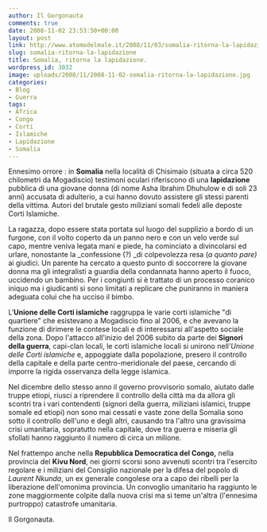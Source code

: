 ```yaml
---
author: Il Gorgonauta
comments: true
date: 2008-11-02 23:53:50+00:00
layout: post
link: http://www.atomodelmale.it/2008/11/03/somalia-ritorna-la-lapidazione/
slug: somalia-ritorna-la-lapidazione
title: Somalia, ritorna la lapidazione.
wordpress_id: 3032
image: uploads/2008/11/2008-11-02-somalia-ritorna-la-lapidazione.jpg
categories:
- Blog
- Guerra
tags:
- Africa
- Congo
- Corti
- Islamiche
- Lapidazione
- Somalia
---
```


Ennesimo orrore : in **Somalia** nella località di Chisimaio (situata a circa 520 chilometri da Mogadiscio) testimoni oculari riferiscono di una **lapidazione** pubblica di una giovane donna (di nome Asha Ibrahim Dhuhulow e di soli 23 anni) accusata di adulterio, a cui hanno dovuto assistere gli stessi parenti della vittima. Autori del brutale gesto miliziani somali fedeli alle deposte Corti Islamiche.

La ragazza, dopo essere stata portata sul luogo del supplizio a bordo di un furgone, con il volto coperto da un panno nero e con un velo verde sul capo, mentre veniva legata mani e piede, ha cominciato a divincolarsi ed urlare, nonostante la _confessione (?) _di colpevolezza resa (_a quanto pare)_ ai giudici. Un parente ha cercato a questo punto di soccorrere la giovane donna ma gli integralisti a guardia della condannata hanno aperto il fuoco, uccidendo un bambino. Per i congiunti si è trattato di un processo coranico iniquo ma i giudicanti si sono limitati a replicare che puniranno in maniera adeguata colui che ha ucciso il bimbo.

L'**Unione delle Corti islamiche** raggruppa le varie corti islamiche "di quartiere" che esistevano a Mogadiscio fino al 2006, e che avevano la funzione di dirimere le contese locali e di interessarsi all'aspetto sociale della zona. Dopo l'attacco all'inizio del 2006 subito da parte dei **Signori della guerra**, capi-clan locali, le corti islamiche locali si unirono nell'_Unione delle Corti islamiche_ e, appoggiate dalla popolazione, presero il controllo della capitale e della parte centro-meridionale del paese, cercando di imporre la rigida osservanza della legge islamica.

Nel dicembre dello stesso anno il governo provvisorio somalo, aiutato dalle truppe etiopi, riusci a riprendere il controllo della città ma da allora gli scontri tra i vari contendenti (signori della guerra, miliziani islamici, truppe somale ed etiopi) non sono mai cessati e vaste zone della Somalia sono sotto il controllo dell'uno e degli altri, causando tra l'altro una gravissima crisi umanitaria, sopratutto nella capitale, dove tra guerra e miseria gli sfollati hanno raggiunto il numero di circa un milione.

Nel frattempo anche nella **Repubblica Democratica del Congo,** nella provincia del **Kivu Nord**, nei giorni scorsi sono avvenuti scontri tra l'esercito regolare e i miliziani del Consiglio nazionale per la difesa del popolo di _Laurent Nkunda_, un ex generale congolese ora a capo dei ribelli per la liberazione dell'omonima provincia. Un convoglio umanitario ha raggiunto le zone maggiormente colpite dalla nuova crisi ma si teme un'altra (l'ennesima purtroppo) catastrofe umanitaria.

Il Gorgonauta.
